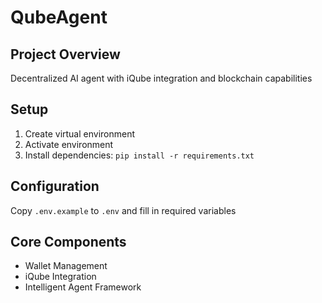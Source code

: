 # QubeAgent

## Project Overview
Decentralized AI agent with iQube integration and blockchain capabilities

## Setup
1. Create virtual environment
2. Activate environment
3. Install dependencies: `pip install -r requirements.txt`

## Configuration
Copy `.env.example` to `.env` and fill in required variables

## Core Components
- Wallet Management
- iQube Integration
- Intelligent Agent Framework
